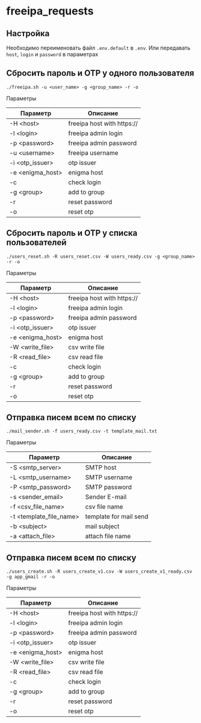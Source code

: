 # freeipa_requests

## Настройка

Необходимо переименовать файл ```.env.default``` в ```.env```. Или передавать ```host```, ```login``` и ```password``` в параметрах

## Сбросить пароль и OTP у одного пользователя

```./freeipa.sh -u <user_name> -g <group_name> -r -o```

Параметры

| Параметр           | Описание                   |
| ------------------ | -------------------------- |
| -H \<host\>        | freeipa host with https:// |
| -l \<login\>       | freeipa admin login        |
| -p \<password\>    | freeipa admin password     |
| -u \<username\>    | freeipa username           |
| -i \<otp_issuer\>  | otp issuer                 |
| -e \<enigma_host\> | enigma host                |
| -c                 | check login                |
| -g \<group\>       | add to group               |
| -r                 | reset password             |
| -o                 | reset otp                  |

## Сбросить пароль и OTP у списка пользователей

```./users_reset.sh -R users_reset.csv -W users_ready.csv -g <group_name> -r -o```

Параметры

| Параметр           | Описание                   |
| ------------------ | -------------------------- |
| -H \<host\>        | freeipa host with https:// |
| -l \<login\>       | freeipa admin login        |
| -p \<password\>    | freeipa admin password     |
| -i \<otp_issuer\>  | otp issuer                 |
| -e \<enigma_host\> | enigma host                |
| -W \<write_file\>  | csv write file             |
| -R \<read_file\>   | csv read file              |
| -c                 | check login                |
| -g \<group\>       | add to group               |
| -r                 | reset password             |
| -o                 | reset otp                  |

## Отправка писем всем по списку

```./mail_sender.sh -f users_ready.csv -t template_mail.txt```

Параметры

| Параметр                  | Описание               |
| ------------------------- | ---------------------- |
| -S \<smtp_server\>        | SMTP host              |
| -L \<smtp_username\>      | SMTP username          |
| -P \<smtp_password\>      | SMTP password          |
| -s \<sender_email\>       | Sender E-mail          |
| -f \<csv_file_name\>      | csv file name          |
| -t \<template_file_name\> | template for mail send |
| -b \<subject\>            | mail subject           |
| -a \<attach_file\>        | attach file name       |

## Отправка писем всем по списку

```./users_create.sh -R users_create_v1.csv -W users_create_v1_ready.csv -g app_gmail -r -o```

Параметры

| Параметр           | Описание                   |
| ------------------ | -------------------------- |
| -H \<host\>        | freeipa host with https:// |
| -l \<login\>       | freeipa admin login        |
| -p \<password\>    | freeipa admin password     |
| -i \<otp_issuer\>  | otp issuer                 |
| -e \<enigma_host\> | enigma host                |
| -W \<write_file\>  | csv write file             |
| -R \<read_file\>   | csv read file              |
| -c                 | check login                |
| -g \<group\>       | add to group               |
| -r                 | reset password             |
| -o                 | reset otp                  |
